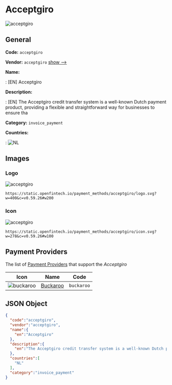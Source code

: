 
# Acceptgiro 
![acceptgiro](https://static.openfintech.io/payment_methods/acceptgiro/logo.svg?w=400&c=v0.59.26#w200)  

## General 
**Code:** `acceptgiro` 
 
**Vendor:** `acceptgiro` [show -->](/vendors/acceptgiro/) 
 
**Name:** 
 
:	[EN] Acceptgiro 
 
**Description:** 
 
: [EN] The Acceptgiro credit transfer system is a well-known Dutch payment product, providing a flexible and straightforward way for businesses to ensure tha 
 
**Category:** `invoice_payment` 
 
**Countries:** 
 
:	![NL](https://cdnjs.cloudflare.com/ajax/libs/flag-icon-css/3.3.0/flags/4x3/nl.svg#w24)  

## Images 

### Logo 
![acceptgiro](https://static.openfintech.io/payment_methods/acceptgiro/logo.svg?w=400&c=v0.59.26#w200)  

```
https://static.openfintech.io/payment_methods/acceptgiro/logo.svg?w=400&c=v0.59.26#w200
```  

### Icon 
![acceptgiro](https://static.openfintech.io/payment_methods/acceptgiro/icon.svg?w=278&c=v0.59.26#w100)  

```
https://static.openfintech.io/payment_methods/acceptgiro/icon.svg?w=278&c=v0.59.26#w100
```  

## Payment Providers 
 
The list of [Payment Providers](/payment-providers/) that support the _Acceptgiro_ 

|Icon|Name|Code| 
|:---:|:---:|:---:| 
|![buckaroo](https://static.openfintech.io/payment_providers/buckaroo/icon.svg?w=278&c=v0.59.26#w100) |[Buckaroo](/payment-providers/buckaroo/)|`buckaroo`| 
 

## JSON Object 

```json
{
  "code":"acceptgiro",
  "vendor":"acceptgiro",
  "name":{
    "en":"Acceptgiro"
  },
  "description":{
    "en":"The Acceptgiro credit transfer system is a well-known Dutch payment product, providing a flexible and straightforward way for businesses to ensure tha"
  },
  "countries":[
    "NL"
  ],
  "category":"invoice_payment"
}
```  
